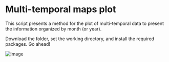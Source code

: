# Multi-temporal maps plot 

This script presents a method for the plot of multi-temporal data to present the information organized by month (or year).

Download the folder, set the working directory, and install the required packages. Go ahead!


![image](https://user-images.githubusercontent.com/60663771/204534485-dde8c048-ce50-41f7-8529-20ff46fdae7f.png)
